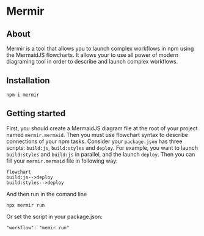 # Mermir

## About

Mermir is a tool that allows you to launch complex workflows in npm using the MermaidJS flowcharts. It allows your to use all power of modern diagraming tool in order to describe and launch complex workflows.

## Installation

`npm i mermir`

## Getting started

First, you should create a MermaidJS diagram file at the root of your project named `mermir.mermaid`. Then you must use flowchart syntax to describe connections of your npm tasks. Consider your `package.json` has three scripts: `build:js`, `build:styles` and `deploy`. For example, you want to launch `build:styles` and `build:js` in parallel, and the launch `deploy`. Then you can fill your `mermir.mermaid` file in following way:

```
flowchart
build:js-->deploy
build:styles-->deploy
```

And then run in the comand line

`npx mermir run`

Or set the script in your package.json:

`"workflow": "memir run"`

